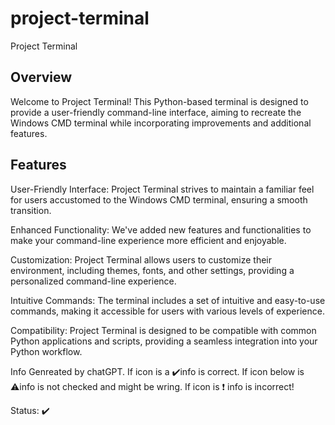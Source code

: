 # project-terminal
Project Terminal

## Overview

Welcome to Project Terminal! This Python-based terminal is designed to provide a user-friendly command-line interface, aiming to recreate the Windows CMD terminal while incorporating improvements and additional features.

## Features

User-Friendly Interface: Project Terminal strives to maintain a familiar feel for users accustomed to the Windows CMD terminal, ensuring a smooth transition.

Enhanced Functionality: We've added new features and functionalities to make your command-line experience more efficient and enjoyable.

Customization: Project Terminal allows users to customize their environment, including themes, fonts, and other settings, providing a personalized command-line experience.

Intuitive Commands: The terminal includes a set of intuitive and easy-to-use commands, making it accessible for users with various levels of experience.

Compatibility: Project Terminal is designed to be compatible with common Python applications and scripts, providing a seamless integration into your Python workflow.


Info Genreated by chatGPT. If icon is a ✔️info is correct. If icon below is ⚠️info is not checked and might be wring. If icon is ❗ info is incorrect!

Status: ✔️
